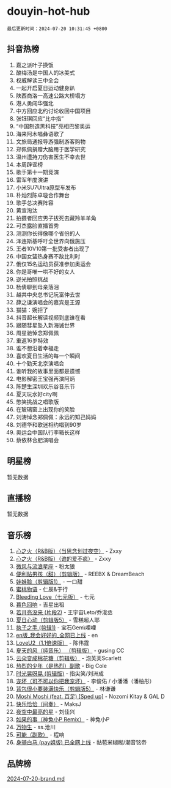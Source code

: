 # douyin-hot-hub

`最后更新时间：2024-07-20 10:31:45 +0800`

## 抖音热榜

1. 嘉之派叶子换饭
1. 酸梅汤是中国人的冰美式
1. 权威解读三中全会
1. 一起开启夏日运动健身趴
1. 陕西商洛一高速公路大桥塌方
1. 港人勇闯华强北
1. 中方回应北约讨论收回中国项目
1. 张钰琪回应“比中指”
1. “中国制造黑科技”亮相巴黎奥运
1. 海来阿木唱彝语歌了
1. 文旅局通报导游强制游客购物
1. 郑佩佩捐赠大脑用于医学研究
1. 温州遭持刀伤害医生不幸去世
1. 本周辟谣榜
1. 歌手第十一期竞演
1. 雷军年度演讲
1. 小米SU7Ultra原型车发布
1. 朴灿烈陈卓璇合作舞台
1. 歌手总决赛阵容
1. 黄宣淘汰
1. 拍摄者回应男子拔死去藏羚羊羊角
1. 可杰露脸直播首秀
1. 测测你长得像哪个省份的人
1. 泽连斯基呼吁全世界向俄施压
1. 王者10V10第一批受害者出现了
1. 中国女篮热身赛不敌比利时
1. 俄仅15名运动员获准参加奥运会
1. 你是哥唯一哄不好的女人
1. 逆光拍照挑战
1. 杨倩聊到母亲落泪
1. 越共中央总书记阮富仲去世
1. 薛之谦演唱会的嘉宾是王源
1. 猫猫：婉拒了
1. 抖音超长解读视频到底谁在看
1. 跟随彗星坠入新海诚世界
1. 周星驰悼念郑佩佩
1. 重返16岁特效
1. 谁不想沿着幸福走
1. 喜欢夏日生活的每一个瞬间
1. 十个勤天北京演唱会
1. 谁听我的故事里面都是遗憾
1. 电影解密王宝强再演阿炳
1. 陈楚生深圳欢乐谷音乐节
1. 夏天玩水好city啊
1. 憋笑挑战之唱歌版
1. 在玻璃窗上出现你的笑脸
1. 刘涛悼念郑佩佩：永远的知己妈妈
1. 刘德华和歌迷相约唱到90岁
1. 奥运会中国队行李箱长这样
1. 蔡依林合肥演唱会

## 明星榜

暂无数据

## 直播榜

暂无数据

## 音乐榜

1. [心之火（R&B版）（当思念划过夜空）](https://sf5-hl-cdn-tos.douyinstatic.com/obj/tos-cn-ve-2774/o068IQEDZAfBP6pHvmLQtf5MzGFzjZCk13BIpg) - Zxxy
1. [心之火（R&B版）（谁的爱不疯）](https://sf3-cdn-tos.douyinstatic.com/obj/tos-cn-ve-2774/okemkEDaIBBE3OosftCgMxlFkLQZRw37t36ZQv) - Zxxy
1. [微风与流浪星座](https://sf5-hl-cdn-tos.douyinstatic.com/obj/tos-cn-ve-2774/okQfeAMGaEbRLJILIMJGeKgg1CgIeCNAsmx8IR) - 粉太狼
1. [便利贴男孩（甜）（剪辑版）](https://sf5-hl-cdn-tos.douyinstatic.com/obj/tos-cn-ve-2774/ogflQg7wfd2mYIseAcYTVlV5HwvzevErpf4M3y) - REEBX & DreamBeach
1. [娃娃脸（剪辑版1）](https://sf5-hl-cdn-tos.douyinstatic.com/obj/tos-cn-ve-2774/oIimSCgQoNUePTAZ1Ba7TeADY4KetGYsVFeaaB) - 一口甜
1. [蜜桃物语](https://sf5-hl-cdn-tos.douyinstatic.com/obj/tos-cn-ve-2774/oIhOSCZtIACtYU4XQkngiW9kCBfVD1Fz9IYeqL) - 仁辰&于行
1. [Bleeding Love（七元版）](https://sf5-hl-cdn-tos.douyinstatic.com/obj/tos-cn-ve-2774/oEgC9eZFHQ1MfSRnrfkzFp8AayDWqAQMABBgUs) - 七元
1. [暮色回响](https://sf5-hl-cdn-tos.douyinstatic.com/obj/tos-cn-ve-2774/ogmtI1ftCDEkkgJG5NlBfFoiaBQtGMF3ZTdrIO) - 吉星出租
1. [若月亮没来 (片段2)](https://sf5-hl-cdn-tos.douyinstatic.com/obj/tos-cn-ve-2774/ocQavLLjkCOeDxGyYeIMGgNAIwJ0QXE1Ve3Fzv) - 王宇宙Leto/乔浚丞
1. [夏日心动（剪辑版5）](https://sf5-hl-cdn-tos.douyinstatic.com/obj/tos-cn-ve-2774/ogPBJ6qfZmEfzCACBKDtBFFqlvgdgCuQ5iQBYt) - 雪糕超人耶
1. [执子之手 (剪辑1)](https://sf5-hl-cdn-tos.douyinstatic.com/obj/tos-cn-ve-2774/oAmUw5wIVs6hALxCGfEjWHhZAzGMtnB0sJAJ2o) - 宝石Gem\哩哩
1. [en版_我会好好的_全网已上线](https://sf5-hl-cdn-tos.douyinstatic.com/obj/tos-cn-ve-2774/oQ9f1fCgmA840TeQFAhF9wrCgKsafZYhQ3TGvF) - en
1. [LoveU2（1.1倍速版）](https://sf3-cdn-tos.douyinstatic.com/obj/tos-cn-ve-2774/oQMeDffLaEmgMwgCOEMAFCI6INzoFPgWdD0rsa) - 陈伟霆
1. [夏天的风（纯音乐） （剪辑版）](https://sf5-hl-cdn-tos.douyinstatic.com/obj/tos-cn-ve-2774/oUzLjBZZFQAoNRmGokEeD5zfQCObp6UeFAnTa6) - gusing CC
1. [云朵变成棉花糖（剪辑版）](https://sf5-hl-cdn-tos.douyinstatic.com/obj/tos-cn-ve-2774/o8LC84GQLALFfXeyJmh8KE61byVQYMMeAZLfEI) - 泡芙芙Scarlett
1. [热烈的少年（是热烈）副歌](https://sf5-hl-cdn-tos.douyinstatic.com/obj/tos-cn-ve-2774/owVNI0CLDAUMtSz6TEYvfFBFL4UDFFhLfgK8fa) - Big Cole
1. [时光晃呀晃 (剪辑版)](https://sf5-hl-cdn-tos.douyinstatic.com/obj/tos-cn-ve-2774/o8ACeQem3gwI1x3GIYGAfKG0LJebKFRJDwRwyW) - 指尖笑/刘洲成
1. [宠坏（可不可以你把我宠坏）](https://sf5-hl-cdn-tos.douyinstatic.com/obj/tos-cn-ve-2774/ocWI8ft2gd0rAfXKzvKGeMQM6fVLTLfA8UJzwl) - 李俊佑 / 小潘潘（潘柚彤）
1. [背包很小要装满快乐（剪辑版5）](https://sf3-cdn-tos.douyinstatic.com/obj/tos-cn-ve-2774/oUqSJIiBjw2pxsBAiQRmkbZGJrlGCMBPpIW90) - 林谦谦
1. [Moshi Moshi (feat. 百足) [Sped up]](https://sf5-hl-cdn-tos.douyinstatic.com/obj/tos-cn-ve-2774/ocCPFQcXJLeroaIdQLIGAoeeYM3OAUYGDguHXz) - Nozomi Kitay & GAL D
1. [快乐恰恰（间奏）](https://sf5-hl-cdn-tos.douyinstatic.com/obj/tos-cn-ve-2774/oMesum3HvWQXJxuMFeVYzf54o2QzH5aEBPOCAn) - MaksJ
1. [夜空中最亮的星](https://sf3-cdn-tos.douyinstatic.com/obj/tos-cn-ve-2774/o4IfgGwqqnFeXEMGaS8JBzJAdayAaCeoxqbjCD) - 刘佳兴
1. [如果的事（神兔小P Remix）](https://sf5-hl-cdn-tos.douyinstatic.com/obj/tos-cn-ve-2774/okHtAffz3g4ZB0BMQn9iC9BC6AciI3xCmgQTqt) - 神兔小P
1. [万物生](https://sf3-cdn-tos.douyinstatic.com/obj/tos-cn-ve-2774/oYmc57nRMikxBnetIc1y6BCoOZFN5QfURgQDTE) - ss.沧川
1. [可能（副歌）](https://sf5-hl-cdn-tos.douyinstatic.com/obj/tos-cn-ve-2774/cde1731888894259b333569393c2fb51) - 程响
1. [身骑白马 (pay姐版) 已全网上线](https://sf5-hl-cdn-tos.douyinstatic.com/obj/tos-cn-ve-2774/oQLO5ZgLsFkaDhdIIveF2zUCgfweY0gWaH4AQG) - 黏苞米糊糊/潮音铭帝

## 品牌榜

[2024-07-20-brand.md](2024-07-20-brand.md)
